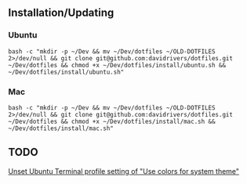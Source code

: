 ## Installation/Updating
### Ubuntu
`bash -c "mkdir -p ~/Dev && mv ~/Dev/dotfiles ~/OLD-DOTFILES 2>/dev/null && git clone git@github.com:davidrivers/dotfiles.git ~/Dev/dotfiles && chmod +x ~/Dev/dotfiles/install/ubuntu.sh && ~/Dev/dotfiles/install/ubuntu.sh"`

### Mac
`bash -c "mkdir -p ~/Dev && mv ~/Dev/dotfiles ~/OLD-DOTFILES 2>/dev/null && git clone git@github.com:davidrivers/dotfiles.git ~/Dev/dotfiles && chmod +x ~/Dev/dotfiles/install/mac.sh && ~/Dev/dotfiles/install/mac.sh"`

## TODO
[Unset Ubuntu Terminal profile setting of "Use colors for system theme"](https://askubuntu.com/questions/628122/how-can-i-set-the-background-color-of-gnome-terminal-using-gconftool-2)

